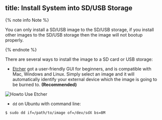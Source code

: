 title: Install System into SD/USB Storage
---

{% note info Note %}

You can only install a SD/USB image to the SD/USB storage, if you install other images to the SD/USB storage then the image will not bootup properly.

{% endnote %}

There are several ways to install the image to a SD card or USB storage:

* [Etcher](https://www.balena.io/etcher/) got a user-friendly GUI for beginners, and is compatible with Mac, Windows and Linux. Simply select an image and it will automatically identify your external device which the image is going to be burned to. **(Recommended)**

![Howto Use Etcher](HowtoUseEtcher.png)

* `dd` on Ubuntu with command line:

```
$ sudo dd if=/path/to/image of=/dev/sdX bs=8M
```
